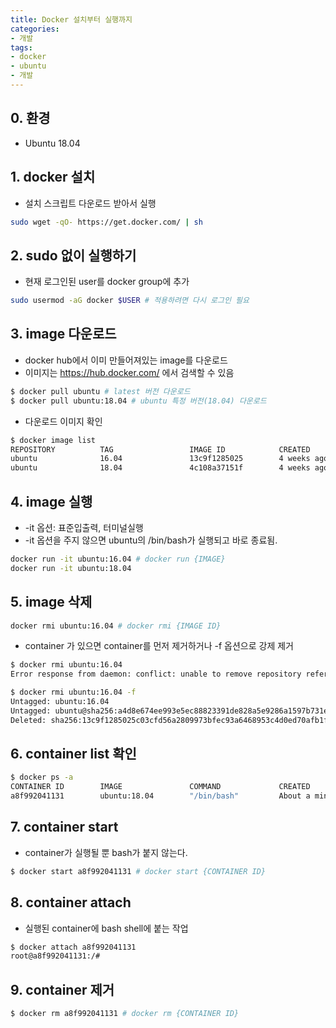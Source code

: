 ```yaml
---
title: Docker 설치부터 실행까지
categories:
- 개발
tags:
- docker
- ubuntu
- 개발
---
```


## 0. 환경

- Ubuntu 18.04

## 1. docker 설치

- 설치 스크립트 다운로드 받아서 실행

```bash
sudo wget -qO- https://get.docker.com/ | sh
```

## 2. sudo 없이 실행하기

- 현재 로그인된 user를 docker group에 추가

```bash
sudo usermod -aG docker $USER # 적용하려면 다시 로그인 필요
```

## 3. image 다운로드

- docker hub에서 이미 만들어져있는 image를 다운로드
- 이미지는 https://hub.docker.com/ 에서 검색할 수 있음

```bash
$ docker pull ubuntu # latest 버전 다운로드
$ docker pull ubuntu:18.04 # ubuntu 특정 버전(18.04) 다운로드
```

- 다운로드 이미지 확인

```bash
$ docker image list
REPOSITORY          TAG                 IMAGE ID            CREATED             SIZE
ubuntu              16.04               13c9f1285025        4 weeks ago         119MB
ubuntu              18.04               4c108a37151f        4 weeks ago         64.2MB
```

## 4. image 실행

- -it 옵션: 표준입출력, 터미널실행
- -it 옵션을 주지 않으면 ubuntu의 /bin/bash가 실행되고 바로 종료됨.

```bash
docker run -it ubuntu:16.04 # docker run {IMAGE}
docker run -it ubuntu:18.04
```

## 5. image 삭제

```bash
docker rmi ubuntu:16.04 # docker rmi {IMAGE ID}
```

- container 가 있으면 container를 먼저 제거하거나 -f 옵션으로 강제 제거

```bash
$ docker rmi ubuntu:16.04
Error response from daemon: conflict: unable to remove repository reference "ubuntu:16.04" (must force) - container 21ad181c33ba is using its referenced image 13c9f1285025

$ docker rmi ubuntu:16.04 -f
Untagged: ubuntu:16.04
Untagged: ubuntu@sha256:a4d8e674ee993e5ec88823391de828a5e9286a1597b731eaecaaf9066cfdf539
Deleted: sha256:13c9f1285025c03cfd56a2809973bfec93a6468953c4d0ed70afb1f492f50489
```

## 6. container list 확인

```bash
$ docker ps -a
CONTAINER ID        IMAGE               COMMAND             CREATED              STATUS                     PORTS               NAMES
a8f992041131        ubuntu:18.04        "/bin/bash"         About a minute ago   Exited (0) 2 seconds ago                       quirky_haibt
```

## 7. container start

- container가 실행될 뿐 bash가 붙지 않는다.

```bash
$ docker start a8f992041131 # docker start {CONTAINER ID}
```

## 8. container attach

- 실행된 container에 bash shell에 붙는 작업

```bash
$ docker attach a8f992041131
root@a8f992041131:/#
```

## 9. container 제거

```bash
$ docker rm a8f992041131 # docker rm {CONTAINER ID}
```